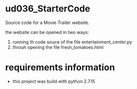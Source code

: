 # ud036_StarterCode
Source code for a Movie Trailer website.

the website can be opened in two ways:
1. running th code souce of the file entertainment_center.py
2. throuh opening the file fresh_tomatoes.html

# requirements information
- this project was build with python 2.7.15